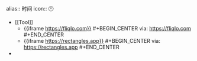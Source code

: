 alias:: 时间
icon:: 🕛
- [[Tool]]
  - {{iframe https://fliqlo.com}}
    #+BEGIN_CENTER
    via: https://fliqlo.com
    #+END_CENTER
  - {{iframe https://rectangles.app}}
    #+BEGIN_CENTER
    via: https://rectangles.app
    #+END_CENTER
-